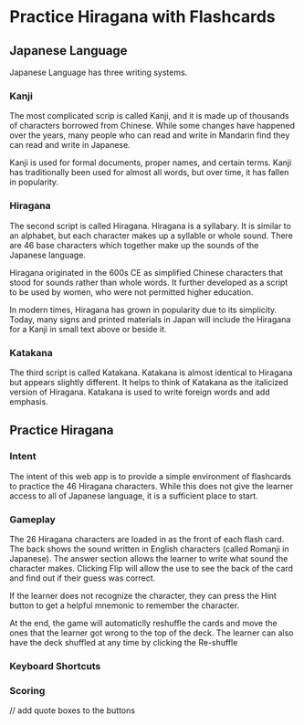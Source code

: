 # Practice Hiragana with Flashcards

## Japanese Language
Japanese Language has three writing systems. 
### Kanji
The most complicated scrip is called Kanji, and it is made up of thousands of characters borrowed from Chinese. While some changes have happened over the years, many people who can read and write in Mandarin find they can read and write in Japanese.

Kanji is used for formal documents, proper names, and certain terms. Kanji has traditionally been used for almost all words, but over time, it has fallen in popularity. 

### Hiragana
The second script is called Hiragana. Hiragana is a syllabary. It is similar to an alphabet, but each character makes up a syllable or whole sound. There are 46 base characters which together make up the sounds of the Japanese language. 

Hiragana originated in the 600s CE as simplified Chinese characters that stood for sounds rather than whole words. It further developed as a script to be used by women, who were not permitted higher education. 

In modern times, Hiragana has grown in popularity due to its simplicity. Today, many signs and printed materials in Japan will include the Hiragana for a Kanji in small text above or beside it. 

### Katakana
The third script is called Katakana. Katakana is almost identical to Hiragana but appears slightly different. It helps to think of Katakana as the italicized version of Hiragana. Katakana is used to write foreign words and add emphasis. 

## Practice Hiragana 
### Intent
The intent of this web app is to provide a simple environment of flashcards to practice the 46 Hiragana characters. While this does not give the learner access to all of Japanese language, it is a sufficient place to start. 

### Gameplay
The 26 Hiragana characters are loaded in as the front of each flash card. The back shows the sound written in English characters (called Romanji in Japanese). The answer section allows the learner to write what sound the character makes. Clicking Flip will allow the use to see the back of the card and find out if their guess was correct.

If the learner does not recognize the character, they can press the Hint button to get a helpful mnemonic to remember the character.

At the end, the game will automaticlly reshuffle the cards and move the ones that the learner got wrong to the top of the deck. The learner can also have the deck shuffled at any time by clicking the Re-shuffle

### Keyboard Shortcuts



### Scoring


// add quote boxes to the buttons



